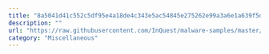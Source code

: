 ```yaml
---
title: "8a5041d41c552c5df95e4a18de4c343e5ac54845e275262e99a3a6e1a639f5d4.vbs"
description: ""
url: "https://raw.githubusercontent.com/InQuest/malware-samples/master/2019-01-15-Mal-Excel-Doc-Macrosheet/stage-4-vbs/8a5041d41c552c5df95e4a18de4c343e5ac54845e275262e99a3a6e1a639f5d4"
category: "Miscellaneous"
---
```

